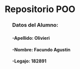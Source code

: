 <h1>Repositorio POO</h1>
<ul>
  <h3>Datos del Alumno:<h3>
  <h4>-Apellido: Olivieri</h4>
  <h4>-Nombre: Facundo Agustin</h4>
  <h4>-Legajo: 182891</h4>
</ul>

